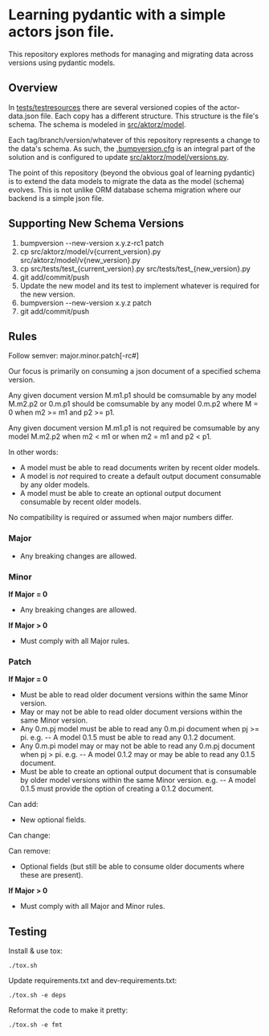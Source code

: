 # Learning pydantic with a simple actors json file.

This repository explores methods for managing and migrating data across versions using pydantic models.

## Overview

In [tests/testresources](tests/testresources) there are several versioned copies of the actor-data.json file.
Each copy has a different structure.
This structure is the file's schema.
The schema is modeled in [src/aktorz/model](src/aktorz/model).

Each tag/branch/version/whatever of this repository represents a change to the data's schema. As such, the [.bumpversion.cfg](.bumpversion.cfg) is an integral part of the solution and is configured to update [src/aktorz/model/versions.py](src/aktorz/model/versions.py).

The point of this repository (beyond the obvious goal of learning pydantic) is to extend the data models to migrate the data as the model (schema) evolves. This is not unlike ORM database schema migration where our backend is a simple json file.

## Supporting New Schema Versions

1. bumpversion --new-version x.y.z-rc1 patch
2. cp src/aktorz/model/v{current_version}.py src/aktorz/model/v{new_version}.py
3. cp src/tests/test_{current_version}.py src/tests/test_{new_version}.py
4. git add/commit/push
5. Update the new model and its test to implement whatever is required for the new version.
6. bumpversion --new-version x.y.z patch
7. git add/commit/push

## Rules

Follow semver: major.minor.patch\[-rc#\]

Our focus is primarily on consuming a json document of a specified schema version.

Any given document version M.m1.p1 should be comsumable by any model M.m2.p2 or 0.m.p1 should be comsumable by any model 0.m.p2 where M = 0 when m2 >= m1 and p2 >= p1.

Any given document version M.m1.p1 is not required be comsumable by any model M.m2.p2
when m2 < m1 or when m2 = m1 and p2 < p1.

In other words:
- A model must be able to read documents writen by recent older models.
- A model is _not_ required to create a default output document consumable by any older models.
- A model must be able to create an optional output document consumable by recent older models.

No compatibility is required or assumed when major numbers differ.

### Major

- Any breaking changes are allowed.

### Minor

**If Major = 0**
- Any breaking changes are allowed.

**If Major > 0**
- Must comply with all Major rules.

### Patch

**If Major = 0**

- Must be able to read older document versions within the same Minor version.
- May or may not be able to read older document versions within the same Minor version.
- Any 0.m.pj model must be able to read any 0.m.pi document when pj >= pi.
  e.g. -- A model 0.1.5 must be able to read any 0.1.2 document.
- Any 0.m.pi model may or may not be able to read any 0.m.pj document when pj > pi.
  e.g. -- A model 0.1.2 may or may be able to read any 0.1.5 document.
- Must be able to create an optional output document that is consumable by older model versions within the same Minor version.
  e.g. -- A model 0.1.5 must provide the option of creating a 0.1.2 document.

Can add:
- New optional fields.

Can change:

Can remove:
- Optional fields (but still be able to consume older documents where these are present).

**If Major > 0**
- Must comply with all Major and Minor rules.

## Testing

Install & use tox:

    ./tox.sh

Update requirements.txt and dev-requirements.txt:

    ./tox.sh -e deps

Reformat the code to make it pretty:

    ./tox.sh -e fmt
